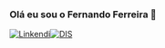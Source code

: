 ### Olá eu sou o Fernando Ferreira 🙋 
[![Linkendi](https://img.shields.io/badge/LinkedIn-0077B5?style=for-the-badge&logo=linkedin&logoColor=white)](https://www.linkedin.com/in/fernandoferreira2506762/)[![DIS](https://img.shields.io/badge/Discord-7289DA?style=for-the-badge&logo=discord&logoColor=white)](https://discord.com/channels/@me/970865583816048661)

